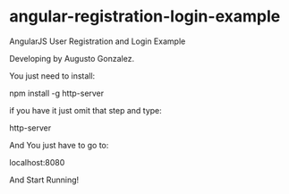 angular-registration-login-example
==============================

AngularJS User Registration and Login Example

Developing by Augusto Gonzalez.

You just need to install:

npm install -g http-server

if you have it just omit that step and type:

http-server

And You just have to go to:

localhost:8080

And Start Running!